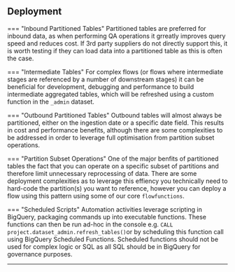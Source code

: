 ## Deployment
=== "Inbound Partitioned Tables" 
    Partitioned tables are preferred for inbound data, as when performing QA operations it grreatly improves query speed and reduces cost.  If 3rd party suppliers do not directly support this, it is worth testing if they can load data into a partitioned table as this is often the case.

=== "Intermediate Tables" 
    For complex flows (or flows where intermediate stages are referenced by a number of downstream stages) it can be beneficial for development, debugging and performance to build intermediate aggregated tables, which will be refreshed using a custom function in the `_admin` dataset.

=== "Outbound Partitioned Tables" 
    Outbound tables will almost always be partitioned, either on the ingestion date or a specific date field.  This results in cost and performance benefits, although there are some complexities to be addressed in order to leverage  full optimisation from partition subset operations.

=== "Partition Subset Operations" 
    One of the major benfits of partitioned tables the fact that you can operate on a specific subset of partitions and therefore limit unnecessary reprocessing of data.  There are some deployment complexities as to leverage this effiency you technically need to hard-code the partition(s) you want to reference, however you can deploy a flow using this pattern using some of our core `flowfunctions`.

=== "Scheduled Scripts" 
    Automation activities leverage scripting in BigQuery, packaging commands up into executable functions.  These functions can then be run ad-hoc in the console e.g. `CALL project.dataset_admin.refresh_tables()`or by scheduling this function call using BigQuery Scheduled Functions.  Scheduled functions should not be used for complex logic or SQL as all SQL should be in BigQuery for governance purposes.

---